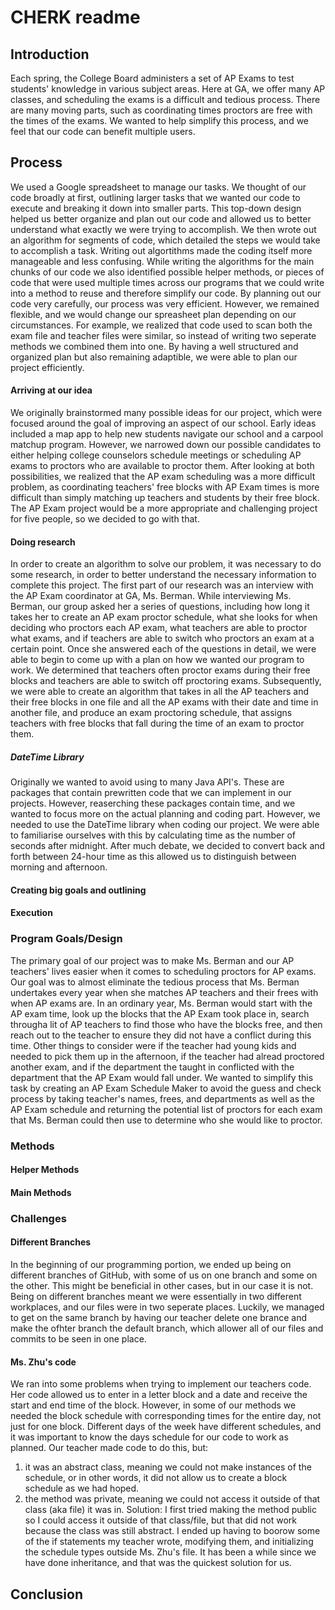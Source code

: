 # CHERK readme
## Introduction
Each spring, the College Board administers a set of AP Exams to test students' knowledge in various subject areas. Here at GA, we offer many AP classes, and scheduling the exams is a difficult and tedious process. There are many moving parts, such as coordinating times proctors are free with the times of the exams. We wanted to help simplify this process, and we feel that our code can benefit multiple users. 

## Process
We used a Google spreadsheet to manage our tasks. We thought of our code broadly at first, outlining larger tasks that we wanted our code to execute and breaking it down into smaller parts. This top-down design helped us better organize and plan out our code and allowed us to better understand what exactly we were trying to accomplish. We then wrote out an algorithm for segments of code, which detailed the steps we would take to accomplish a task. Writing out algortithms made the coding itself more manageable and less confusing. While writing the algorithms for the main chunks of our code we also identified possible helper methods, or pieces of code that were used multiple times across our programs that we could write into a method to reuse and therefore simplify our code. By planning out our code very carefully, our process was very efficient. However, we remained flexible, and we would change our spreasheet plan depending on our circumstances. For example, we realized that code used to scan both the exam file and teacher files were similar, so instead of writing two seperate methods we combined them into one. By having a well structured and organized plan but also remaining adaptible, we were able to plan our project efficiently. 

#### Arriving at our idea
We originally brainstormed many possible ideas for our project, which were focused around the goal of improving an aspect of our school. Early ideas included a map app to help new students navigate our school and a carpool matchup program. However, we narrowed down our possible candidates to either helping college counselors schedule meetings or scheduling AP exams to proctors who are available to proctor them. After looking at both possibilities, we realized that the AP exam scheduling was a more difficult problem, as coordinating teachers' free blocks with AP Exam times is more difficult than simply matching up teachers and students by their free block. The AP Exam project would be a more appropriate and challenging project for five people, so we decided to go with that. 

#### Doing research
In order to create an algorithm to solve our problem, it was necessary to do some research, in order to better understand the necessary information to complete this project. The first part of our research was an interview with the AP Exam coordinator at GA, Ms. Berman. While interviewing Ms. Berman, our group asked her a series of questions, including how long it takes her to create an AP exam proctor schedule, what she looks for when deciding who proctors each AP exam, what teachers are able to proctor what exams, and if teachers are able to switch who proctors an exam at a certain point. Once she answered each of the questions in detail, we were able to begin to come up with a plan on how we wanted our program to work. We determined that teachers often proctor exams during their free blocks and teachers are able to switch off proctoring exams. Subsequently, we were able to create an algorithm that takes in all the AP teachers and their free blocks in one file and all the AP exams with their date and time in another file, and produce an exam proctoring schedule, that assigns teachers with free blocks that fall during the time of an exam to proctor them.  

##### DateTime Library
Originally we wanted to avoid using to many Java API's. These are packages that contain prewritten code that we can implement in our projects. However, reaserching these packages contain time, and we wanted to focus more on the actual planning and coding part. However, we needed to use the DateTime library when coding our project. We were able to familiarise ourselves with this by calculating time as the number of seconds after midnight. After much debate, we decided to convert back and forth between 24-hour time as this allowed us to distinguish between morning and afternoon. 

#### Creating big goals and outlining 
#### Execution
### Program Goals/Design
The primary goal of our project was to make Ms. Berman and our AP teachers' lives easier when it comes to scheduling proctors for AP exams. Our goal was to almost eliminate the tedious process that Ms. Berman undertakes every year when she matches AP teachers and their frees with when AP exams are. In an ordinary year, Ms. Berman would start with the AP exam time, look up the blocks that the AP Exam took place in, search througha lit of AP teachers to find those who have the blocks free, and then reach out to the teacher to ensure they did not have a conflict during this time. Other things to consider were if the teacher had young kids and needed to pick them up in the afternoon, if the teacher had alread proctored another exam, and if the department the taught in conflicted with the department that the AP Exam would fall under. We wanted to simplify this task by creating an AP Exam Schedule Maker to avoid the guess and check process by taking teacher's names, frees, and departments as well as the AP Exam schedule and returning the potential list of proctors for each exam that Ms. Berman could then use to determine who she would like to proctor.
### Methods

#### Helper Methods

#### Main Methods



### Challenges

#### Different Branches
In the beginning of our programming portion, we ended up being on different branches of GitHub, with some of us on one branch and some on the other. This might be beneficial in other cases, but in our case it is not. Being on different branches meant we were essentially in two different workplaces, and our files were in two seperate places. Luckily, we managed to get on the same branch by having our teacher delete one brance and make the ofhter branch the default branch, which allower all of our files and commits to be seen in one place. 

#### Ms. Zhu's code
We ran into some problems when trying to implement our teachers code. Her code allowed us to enter in a letter block and a date and receive the start and end time of the block. However, in some of our methods we needed the block schedule with corresponding times for the entire day, not just for one block. Different days of the week have different schedules, and it was important to know the days schedule for our code to work as planned. Our teacher made code to do this, but:
1. it was an abstract class, meaning we could not make instances of the schedule, or in other words, it did not allow us to create a block schedule as we had hoped.
2. the method was private, meaning we could not access it outside of that class (aka file) it was in. 
Solution: I first tried making the method public so I could access it outside of that class/file, but that did not work because the class was still abstract. I ended up having to boorow some of the if statements my teacher wrote, modifying them, and initializing the schedule types outside Ms. Zhu's file. It has been a while since we have done inheritance, and that was the quickest solution for us. 


## Conclusion 
